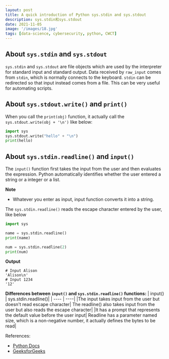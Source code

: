 ```yaml
---
layout: post
title: A quick introduction of Python sys.stdin and sys.stdout
description: sys.stdin和sys.stdout
date: 2021-11-05
image: '/images/18.jpg'
tags: [data-science, cybersecurity, python, CWCT]
---
```


## About `sys.stdin` and `sys.stdout`
`sys.stdin` and `sys.stdout` are file objects which are used by the interpreter for standard input and standard output. 
Data received by `raw_input` comes from `stdin`, which is normally connects to the keyboard. `stdin` can be redirected 
so that input instead comes from a file. This can be very useful for automating scripts.

## About `sys.stdout.write()` and `print()`
When you call the `print(obj)` function, it actually call the `sys.stdout.write(obj + '\n')` like below:

```python
import sys
sys.stdout.write("hello" + "\n")
print(hello)
```

## About `sys.stdin.readline()` and `input()`

The `input()` function first takes the input from the user and then evaluates the expression. Python automatically identifies 
whether the user entered a string or a integer or a list.

  **Note**
  - Whatever you enter as input, input function converts it into a string. 

The `sys.stdin.readline()` reads the escape character entered by the user, like below

```python
import sys

name = sys.stdin.readline()
print(name)

num = sys.stdin.readline(2)
print(num)
```

**Output**
```
# Input Alison
'Alison\n'
# Input 1234
'12'
```

**Differences between `input()` and `sys.stdin.readline()` functions:**
| input() | sys.stdin.readline()|
| ---- | ----|
|The input takes input from the user but doesn't read escape character| The readline() also takes input from the user but also reads the escape character|
|It has a prompt that represents the default value before the user input| Readline has a parameter named size, which is a non-negative number, it actually defines the bytes to be read|


References:

* [Python Docs](https://docs.python.org/3/library/sys.html#sys.stdin)
* [GeeksforGeeks](https://www.geeksforgeeks.org/difference-between-input-and-sys-stdin-readline/)
